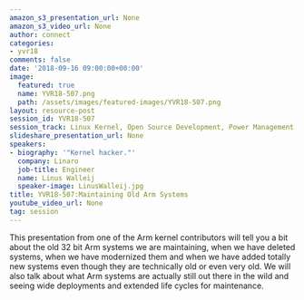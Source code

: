 ```yaml
---
amazon_s3_presentation_url: None
amazon_s3_video_url: None
author: connect
categories:
- yvr18
comments: false
date: '2018-09-16 09:00:00+00:00'
image:
  featured: true
  name: YVR18-507.png
  path: /assets/images/featured-images/YVR18-507.png
layout: resource-post
session_id: YVR18-507
session_track: Linux Kernel, Open Source Development, Power Management
slideshare_presentation_url: None
speakers:
- biography: '"Kernel hacker."'
  company: Linaro
  job-title: Engineer
  name: Linus Walleij
  speaker-image: LinusWalleij.jpg
title: YVR18-507:Maintaining Old Arm Systems
youtube_video_url: None
tag: session
---
```


This presentation from one of the Arm kernel contributors will tell you a bit about the old 32 bit Arm systems we are maintaining, when we have deleted systems, when we have modernized them and when we have added totally new systems even though they are technically old or even very old. We will also talk about what Arm systems are actually still out there in the wild and seeing wide deployments and extended life cycles for maintenance.
